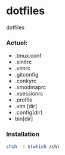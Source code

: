 dotfiles
========

dotfiles

### Actuel: 

* .tmux.conf
* .xinitrc
* .vimrc
* .gitconfig
* .conkyrc
* .xmodmaprc
* .xsessionrc
* .profile 
* .vim [dir]
* .config[dir]
*  bin[dir]

### Installation 

```sh
chsh -s $(which zsh)  
```




